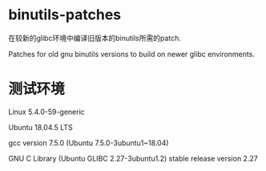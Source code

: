 # binutils-patches
在较新的glibc环境中编译旧版本的binutils所需的patch.

Patches for old gnu binutils versions to build on newer glibc environments.

# 测试环境
Linux 5.4.0-59-generic

Ubuntu 18.04.5 LTS

gcc version 7.5.0 (Ubuntu 7.5.0-3ubuntu1~18.04)

GNU C Library (Ubuntu GLIBC 2.27-3ubuntu1.2) stable release version 2.27

